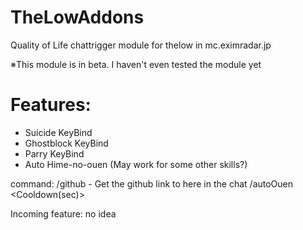 # TheLowAddons
Quality of Life chattrigger module for thelow in mc.eximradar.jp

※This module is in beta. I haven't even tested the module yet

# Features:
- Suicide KeyBind
- Ghostblock KeyBind
- Parry KeyBind
- Auto Hime-no-ouen (May work for some other skills?)

command:
/github - Get the github link to here in the chat
/autoOuen <slot of weapon> <Cooldown(sec)>

Incoming feature:
no idea
